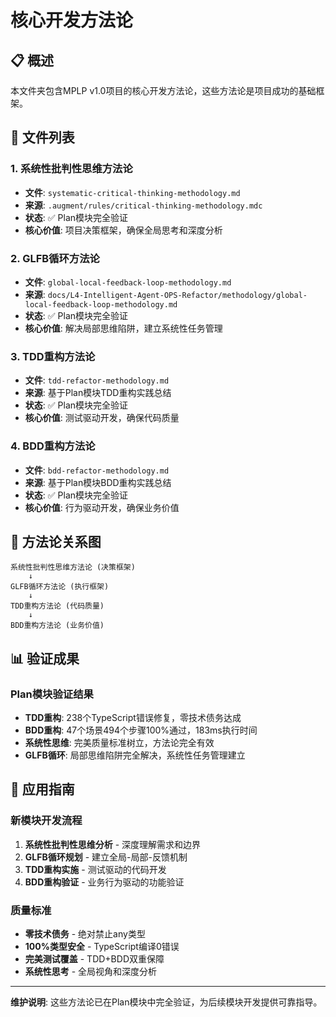 # 核心开发方法论

## 📋 **概述**

本文件夹包含MPLP v1.0项目的核心开发方法论，这些方法论是项目成功的基础框架。

## 📁 **文件列表**

### **1. 系统性批判性思维方法论**
- **文件**: `systematic-critical-thinking-methodology.md`
- **来源**: `.augment/rules/critical-thinking-methodology.mdc`
- **状态**: ✅ Plan模块完全验证
- **核心价值**: 项目决策框架，确保全局思考和深度分析

### **2. GLFB循环方法论**
- **文件**: `global-local-feedback-loop-methodology.md`
- **来源**: `docs/L4-Intelligent-Agent-OPS-Refactor/methodology/global-local-feedback-loop-methodology.md`
- **状态**: ✅ Plan模块完全验证
- **核心价值**: 解决局部思维陷阱，建立系统性任务管理

### **3. TDD重构方法论**
- **文件**: `tdd-refactor-methodology.md`
- **来源**: 基于Plan模块TDD重构实践总结
- **状态**: ✅ Plan模块完全验证
- **核心价值**: 测试驱动开发，确保代码质量

### **4. BDD重构方法论**
- **文件**: `bdd-refactor-methodology.md`
- **来源**: 基于Plan模块BDD重构实践总结
- **状态**: ✅ Plan模块完全验证
- **核心价值**: 行为驱动开发，确保业务价值

## 🎯 **方法论关系图**

```
系统性批判性思维方法论 (决策框架)
    ↓
GLFB循环方法论 (执行框架)
    ↓
TDD重构方法论 (代码质量)
    ↓
BDD重构方法论 (业务价值)
```

## 📊 **验证成果**

### **Plan模块验证结果**
- **TDD重构**: 238个TypeScript错误修复，零技术债务达成
- **BDD重构**: 47个场景494个步骤100%通过，183ms执行时间
- **系统性思维**: 完美质量标准树立，方法论完全有效
- **GLFB循环**: 局部思维陷阱完全解决，系统性任务管理建立

## 🚀 **应用指南**

### **新模块开发流程**
1. **系统性批判性思维分析** - 深度理解需求和边界
2. **GLFB循环规划** - 建立全局-局部-反馈机制
3. **TDD重构实施** - 测试驱动的代码开发
4. **BDD重构验证** - 业务行为驱动的功能验证

### **质量标准**
- **零技术债务** - 绝对禁止any类型
- **100%类型安全** - TypeScript编译0错误
- **完美测试覆盖** - TDD+BDD双重保障
- **系统性思考** - 全局视角和深度分析

---

**维护说明**: 这些方法论已在Plan模块中完全验证，为后续模块开发提供可靠指导。
